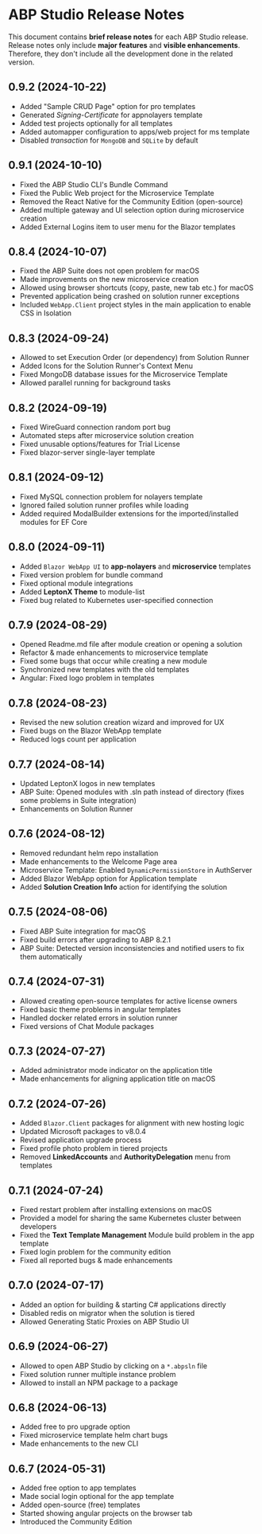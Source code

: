 # ABP Studio Release Notes

This document contains **brief release notes** for each ABP Studio release. Release notes only include **major features** and **visible enhancements**. Therefore, they don't include all the development done in the related version. 

## 0.9.2 (2024-10-22)

* Added "Sample CRUD Page" option for pro templates
* Generated *Signing-Certificate* for appnolayers template
* Added test projects optionally for all templates
* Added automapper configuration to apps/web project for ms template
* Disabled *transaction* for `MongoDB` and `SQLite` by default

## 0.9.1 (2024-10-10)

* Fixed the ABP Studio CLI's Bundle Command
* Fixed the Public Web project for the Microservice Template
* Removed the React Native for the Community Edition (open-source)
* Added multiple gateway and UI selection option during microservice creation
* Added External Logins item to user menu for the Blazor templates

## 0.8.4 (2024-10-07)

* Fixed the ABP Suite does not open problem for macOS
* Made improvements on the new microservice creation
* Allowed using browser shortcuts (copy, paste, new tab etc.) for macOS
* Prevented application being crashed on solution runner exceptions
* Included `WebApp.Client` project styles in the main application to enable CSS in Isolation

## 0.8.3 (2024-09-24)

* Allowed to set Execution Order (or dependency) from Solution Runner
* Added Icons for the Solution Runner's Context Menu
* Fixed MongoDB database issues for the Microservice Template
* Allowed parallel running for background tasks

## 0.8.2 (2024-09-19)

* Fixed WireGuard connection random port bug
* Automated steps after microservice solution creation
* Fixed unusable options/features for Trial License
* Fixed blazor-server single-layer template

## 0.8.1 (2024-09-12)

* Fixed MySQL connection problem for nolayers template
* Ignored failed solution runner profiles while loading
* Added required ModalBuilder extensions for the imported/installed modules for EF Core

## 0.8.0 (2024-09-11)

* Added `Blazor WebApp UI` to **app-nolayers** and **microservice** templates
* Fixed version problem for bundle command
* Fixed optional module integrations
* Added **LeptonX Theme** to module-list
* Fixed bug related to Kubernetes user-specified connection

## 0.7.9 (2024-08-29)

* Opened Readme.md file after module creation or opening a solution
* Refactor & made enhancements to microservice template
* Fixed some bugs that occur while creating a new module
* Synchronized new templates with the old templates
* Angular: Fixed logo problem in templates

## 0.7.8 (2024-08-23)

* Revised the new solution creation wizard and improved for UX
* Fixed bugs on the Blazor WebApp template
* Reduced logs count per application

## 0.7.7 (2024-08-14)

* Updated LeptonX logos in new templates
* ABP Suite: Opened modules with .sln path instead of directory (fixes some problems in Suite integration)
* Enhancements on Solution Runner

## 0.7.6 (2024-08-12)

* Removed redundant helm repo installation
* Made enhancements to the Welcome Page area
* Microservice Template: Enabled `DynamicPermissionStore` in AuthServer
* Added Blazor WebApp option for Application template
* Added **Solution Creation Info** action for identifying the solution

## 0.7.5 (2024-08-06)

* Fixed ABP Suite integration for macOS
* Fixed build errors after upgrading to ABP 8.2.1
* ABP Suite: Detected version inconsistencies and notified users to fix them automatically

## 0.7.4 (2024-07-31)

* Allowed creating open-source templates for active license owners
* Fixed basic theme problems in angular templates
* Handled docker related errors in solution runner
* Fixed versions of Chat Module packages

## 0.7.3 (2024-07-27)

* Added administrator mode indicator on the application title
* Made enhancements for aligning application title on macOS

## 0.7.2 (2024-07-26)

* Added `Blazor.Client` packages for alignment with new hosting logic
* Updated Microsoft packages to v8.0.4
* Revised application upgrade process
* Fixed profile photo problem in tiered projects
* Removed **LinkedAccounts** and **AuthorityDelegation** menu from templates

## 0.7.1 (2024-07-24)

* Fixed restart problem after installing extensions on macOS
* Provided a model for sharing the same Kubernetes cluster between developers
* Fixed the **Text Template Management** Module build problem in the app template
* Fixed login problem for the community edition
* Fixed all reported bugs & made enhancements

## 0.7.0 (2024-07-17)

* Added an option for building & starting C# applications directly
* Disabled redis on migrator when the solution is tiered
* Allowed Generating Static Proxies on ABP Studio UI 

## 0.6.9 (2024-06-27)

* Allowed to open ABP Studio by clicking on a `*.abpsln` file
* Fixed solution runner multiple instance problem
* Allowed to install an NPM package to a package

## 0.6.8 (2024-06-13)

* Added free to pro upgrade option
* Fixed microservice template helm chart bugs
* Made enhancements to the new CLI

## 0.6.7 (2024-05-31)

* Added free option to app templates
* Made social login optional for the app template
* Added open-source (free) templates
* Started showing angular projects on the browser tab
* Introduced the Community Edition